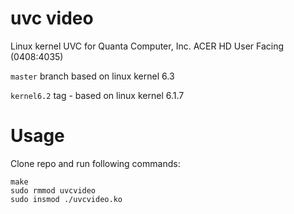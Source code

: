 # uvc video 
Linux kernel UVC for Quanta Computer, Inc. ACER HD User Facing (0408:4035)

`master` branch based on linux kernel 6.3

`kernel6.2` tag - based on linux kernel 6.1.7

# Usage

Clone repo and run following commands:

```
make
sudo rmmod uvcvideo
sudo insmod ./uvcvideo.ko
```
